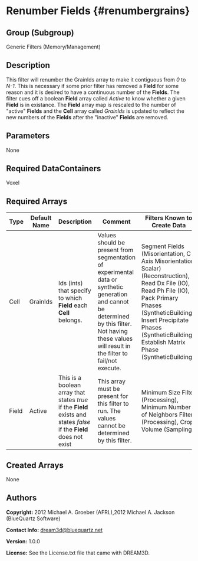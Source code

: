 Renumber Fields {#renumbergrains}
========

## Group (Subgroup) ##
Generic Filters (Memory/Management)

## Description ##
This filter will renumber the GrainIds array to make it contiguous from *0* to *N-1*.  This is necessary if some prior filter has removed a **Field** for some reason and it is desired to have a continuous number of the **Fields**.  The filter cues off a boolean **Field** array called *Active* to know whether a given **Field** is in existance.  The **Field** array map is rescaled to the number of "active" **Fields** and the **Cell** array called *GrainIds* is updated to reflect the new numbers of the **Fields** after the "inactive" **Fields** are removed.
 
## Parameters ##
 None

## Required DataContainers ##
Voxel

## Required Arrays ##

| Type | Default Name | Description | Comment | Filters Known to Create Data |
|------|--------------|-------------|---------|-----|
| Cell | GrainIds | Ids (ints) that specify to which **Field** each **Cell** belongs. | Values should be present from segmentation of experimental data or synthetic generation and cannot be determined by this filter. Not having these values will result in the filter to fail/not execute. | Segment Fields (Misorientation, C-Axis Misorientation, Scalar) (Reconstruction), Read Dx File (IO), Read Ph File (IO), Pack Primary Phases (SyntheticBuilding), Insert Precipitate Phases (SyntheticBuilding), Establish Matrix Phase (SyntheticBuilding) 
| Field | Active | This is a boolean array that states *true* if the **Field** exists and states *false* if the **Field** does not exist | This array must be present for this filter to run.  The values cannot be determined by this filter. | Minimum Size Filter (Processing), Minimum Number of Neighbors Filter (Processing), Crop Volume (Sampling) |


## Created Arrays ##
None



## Authors ##

**Copyright:** 2012 Michael A. Groeber (AFRL),2012 Michael A. Jackson (BlueQuartz Software)

**Contact Info:** dream3d@bluequartz.net

**Version:** 1.0.0

**License:**  See the License.txt file that came with DREAM3D.




